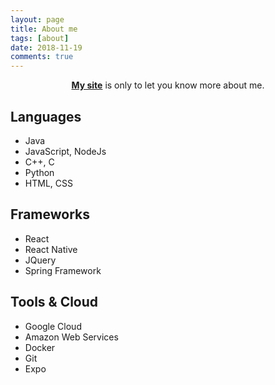 ```yaml
---
layout: page
title: About me
tags: [about]
date: 2018-11-19
comments: true
---
```

    
<center><a href="https://esvicky.github.io/"><b>My site</b></a> is only to let you know more about me.</center>

## Languages
* Java
* JavaScript, NodeJs
* C++, C
* Python
* HTML, CSS

## Frameworks
* React
* React Native
* JQuery
* Spring Framework

## Tools & Cloud

* Google Cloud 
* Amazon Web Services
* Docker
* Git
* Expo


